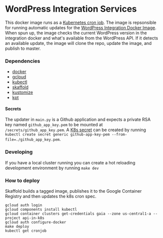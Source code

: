 # WordPress Integration Services

This docker image runs as a [Kubernetes cron job](https://kubernetes.io/docs/concepts/workloads/controllers/cron-jobs/). The image is repsonsible for running automatic updates for the [WordPress Integration Docker Image](https://github.com/nateinaction/wordpress-integration/). When spun up, the image checks the current WordPress version in the integration docker and what's available from the WordPress API. If it detects an available update, the image will clone the repo, update the image, and publish to master.

### Dependencies
- [docker](https://docs.docker.com/get-docker/)
- [gcloud](https://cloud.google.com/sdk/install)
- [kubectl](https://kubernetes.io/docs/tasks/tools/install-kubectl/)
- [skaffold](https://skaffold.dev)
- [kustomize](https://kustomize.io)
- [kpt](https://googlecontainertools.github.io/kpt/)

#### Secrets
The updater in `main.py` is a Github application and expects a private RSA key named `github_app_key.pem` to be mounted at `/secrets/github_app_key.pem`. A [K8s secret](https://kubernetes.io/docs/concepts/configuration/secret/) can be created by running `kubectl create secret generic github-app-key-pem --from-file=./github_app_key.pem`.

### Developing
If you have a local cluster running you can create a hot reloading development environment by running `make dev`

### How to deploy
Skaffold builds a tagged image, publishes it to the Google Container Registry and then updates the k8s cron spec.

```
gcloud auth login
gcloud components install kubectl
gcloud container clusters get-credentials gaia --zone us-central1-a --project api-in-k8s
gcloud auth configure-docker
make deploy
kubectl get cronjob
```
